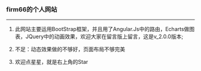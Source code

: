 ### firm66的个人网站
---
1. 此网站主要运用BootStrap框架，并且用了Angular.Js中的路由，Echarts做图表，JQuery中的动画效果，欢迎大家在留言版上留言，这是v_2.0.0版本;

2. 不足：动态效果做的不够好，页面布局不够完美

3. 欢迎点星星，就是右上角的Star